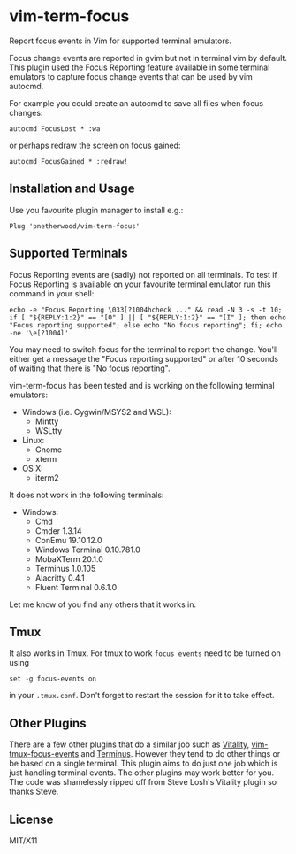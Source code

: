 vim-term-focus
==============

Report focus events in Vim for supported terminal emulators. 

Focus change events are reported in gvim but not in terminal vim by default. This plugin used the Focus Reporting feature available in some
terminal emulators to capture focus change events that can be used by vim autocmd.

For example you could create an autocmd to save all files when focus changes:

```vim
autocmd FocusLost * :wa
```
or perhaps redraw the screen on focus gained:

```vim
autocmd FocusGained * :redraw!
```
Installation and Usage
----------------------

Use you favourite plugin manager to install e.g.:

```vim
Plug 'pnetherwood/vim-term-focus'
```

Supported Terminals
-------------------

Focus Reporting events are (sadly) not reported on all terminals. To test if Focus Reporting is available on your favourite terminal
emulator run this  command in your shell:

    echo -e "Focus Reporting \033[?1004hcheck ..." && read -N 3 -s -t 10; if [ "${REPLY:1:2}" == "[O" ] || [ "${REPLY:1:2}" == "[I" ]; then echo "Focus reporting supported"; else echo "No focus reporting"; fi; echo -ne '\e[?1004l' 

You may need to switch focus for the terminal to report the change. You'll either get a message the "Focus reporting supported" or after 10
seconds of waiting that there is "No focus reporting".

vim-term-focus has been tested and is working on the following terminal emulators:

* Windows (i.e. Cygwin/MSYS2 and WSL):
  - Mintty
  - WSLtty
* Linux:
  - Gnome
  - xterm
* OS X:
  - iterm2

It does not work in the following terminals:

* Windows:
  - Cmd
  - Cmder 1.3.14
  - ConEmu 19.10.12.0
  - Windows Terminal 0.10.781.0
  - MobaXTerm 20.1.0
  - Terminus 1.0.105
  - Alacritty 0.4.1
  - Fluent Terminal 0.6.1.0

Let me know of you find any others that it works in.

Tmux
----

It also works in Tmux. For tmux to work `focus events` need to be turned on using

    set -g focus-events on

in your `.tmux.conf`. Don't forget to restart the session for it to take effect.

Other Plugins
-------------

There are a few other plugins that do a similar job such as [Vitality](https://github.com/sjl/vitality.vim), [vim-tmux-focus-events](https://github.com/tmux-plugins/vim-tmux-focus-events) and [Terminus](https://github.com/wincent/terminus). However they tend to do other things or be based on a single terminal. This plugin aims to do just one job which is just handling terminal events. The other plugins may work better for you. The code was shamelessly ripped off from Steve Losh's Vitality plugin so thanks Steve.


License
-------

MIT/X11
